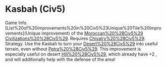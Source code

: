 # Kasbah (Civ5)

Game Info.
[List%20of%20improvements%20in%20Civ5%23Unique%20Tile%20Improvements](Unique improvement) of the [Moroccan%20%28Civ5%29](Moroccan) [Civilizations%20%28Civ5%29](civilization). Requires [Chivalry%20%28Civ5%29](Chivalry).
Strategy.
Use the Kasbah to turn your [Desert%20%28Civ5%29](deserts) into useful terrain, even without [Petra%20%28Civ5%29](Petra). This improvement is especially useful on desert [Hill%20%28Civ5%29](hills), which already have +2 , and will additionally help with the defense of the area!